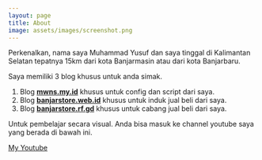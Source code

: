 ```yaml
---
layout: page
title: About
image: assets/images/screenshot.png
---
```


Perkenalkan, nama saya Muhammad Yusuf dan saya tinggal di Kalimantan Selatan tepatnya 15km dari kota Banjarmasin atau dari kota Banjarbaru. 

Saya memiliki 3 blog khusus untuk anda simak. 

1. Blog [**mwns.my.id**](https://mwns.my.id) khusus untuk config dan script dari saya.
2. Blog [**banjarstore.web.id**](https://banjarstore.rf.gd) khusus untuk induk jual beli dari saya.
3. Blog [**banjarstore.rf.gd**](https://banjarstore.rf.gd) khusus untuk cabang jual beli dari saya.

Untuk pembelajar secara visual. Anda bisa masuk ke channel youtube saya yang berada di bawah ini.

[My Youtube](https://www.youtube.com/@idtechannel)

